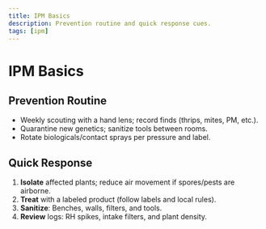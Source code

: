```yaml
---
title: IPM Basics
description: Prevention routine and quick response cues.
tags: [ipm]
---
```


# IPM Basics

## Prevention Routine

- Weekly scouting with a hand lens; record finds (thrips, mites, PM, etc.).
- Quarantine new genetics; sanitize tools between rooms.
- Rotate biologicals/contact sprays per pressure and label.

## Quick Response

1. **Isolate** affected plants; reduce air movement if spores/pests are airborne.
2. **Treat** with a labeled product (follow labels and local rules).
3. **Sanitize**: Benches, walls, filters, and tools.
4. **Review** logs: RH spikes, intake filters, and plant density.
